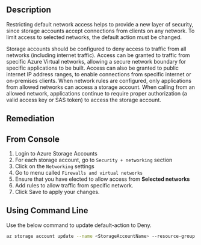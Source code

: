 ## Description

Restricting default network access helps to provide a new layer of security, since storage accounts accept connections from clients on any network. To limit access to selected networks, the default action must be changed.

Storage accounts should be configured to deny access to traffic from all networks (including internet traffic). Access can be granted to traffic from specific Azure Virtual networks, allowing a secure network boundary for specific applications to be built. Access can also be granted to public internet IP address ranges, to enable connections from specific internet or on-premises clients. When network rules are configured, only applications from allowed networks can access a storage account. When calling from an allowed network, applications continue to require proper authorization (a valid access key or SAS token) to access the storage account.

## Remediation

## From Console

1. Login to Azure Storage Accounts
2. For each storage account, go to `Security + networking` section
3. Click on the `Networking` settings
4. Go to menu called `Firewalls and virtual networks`
5. Ensure that you have elected to allow access from **Selected networks**
6. Add rules to allow traffic from specific network.
7. Click Save to apply your changes.

## Using Command Line

Use the below command to update default-action to Deny.

```bash
az storage account update --name <StorageAccountName> --resource-group <resourceGroupName> --default-action Deny
```
